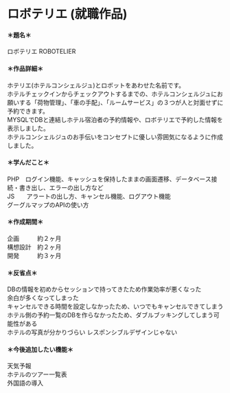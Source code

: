 # ロボテリエ (就職作品)
#### ＊題名＊ 
ロボテリエ ROBOTELIER


#### ＊作品詳細＊ 
ホテリエ(ホテルコンシェルジュ)とロボットをあわせた名前です。  
ホテルチェックインからチェックアウトするまでの、ホテルコンシェルジュにお願いする「荷物管理」、「車の手配」、「ルームサービス」の３つが人と対面せずに予約できます。  
MYSQLでDBと連結しホテル宿泊者の予約情報や、ロボテリエで予約した情報を表示しました。  
ホテルコンシェルジュのお手伝いをコンセプトに優しい雰囲気になるように作成しました。


#### ＊学んだこと＊  
PHP　ログイン機能、キャッシュを保持したままの画面遷移、データベース接続・書き出し、エラーの出し方など  
JS　　アラートの出し方、キャンセル機能、ログアウト機能  
グーグルマップのAPIの使い方


#### ＊作成期間＊  
企画　　　約２ヶ月  
構想設計　約２ヶ月  
開発　　　約３ヶ月  


#### ＊反省点＊  
DBの情報を初めからセッションで持ってきたため作業効率が悪くなった  
余白が多くなってしまった  
キャンセルできる時間を設定しなかったため、いつでもキャンセルできてしまう  
ホテル側の予約一覧のDBを作らなかったため、ダブルブッキングしてしまう可能性がある  
ホテルの写真が分かりづらい
レスポンシブルデザインじゃない  
     
#### ＊今後追加したい機能＊  
天気予報  
ホテルのツアー一覧表  
外国語の導入

